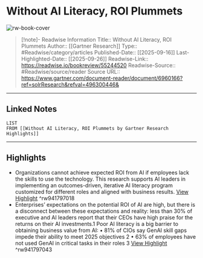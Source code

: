 # Without AI Literacy, ROI Plummets

![rw-book-cover](https://readwise-assets.s3.amazonaws.com/static/images/article1.be68295a7e40.png)
<br>
>[!note]- Readwise Information
>Title:: Without AI Literacy, ROI Plummets
>Author:: [[Gartner Research]]
>Type:: #Readwise/category/articles
>Published-Date:: [[2025-09-16]]
>Last-Highlighted-Date:: [[2025-09-26]]
>Readwise-Link:: https://readwise.io/bookreview/55244520
>Readwise-Source:: #Readwise/source/reader
>Source URL:: https://www.gartner.com/document-reader/document/6960166?ref=solrResearch&refval=496300446&
--- 

## Linked Notes
```dataview
LIST
FROM [[Without AI Literacy, ROI Plummets by Gartner Research Highlights]]
```

---

## Highlights
- Organizations cannot achieve expected ROI from AI if employees lack the skills to use the technology. This research supports AI leaders in implementing an outcomes-driven, iterative AI literacy program customized for different roles and aligned with business results. [View Highlight](https://readwise.io/open/941797018) ^rw941797018
- Enterprises’ expectations on the potential ROI of AI are high, but there is a disconnect between these expectations and reality: less than 30% of executive and AI leaders report that their CEOs have high praise for the returns on their AI investments.1
  Poor AI literacy is a big barrier to obtaining business value from AI:
  • 81% of CIOs say GenAI skill gaps impede their ability to meet 2025 objectives 2
  • 63% of employees have not used GenAI in critical tasks in their roles 3 [View Highlight](https://readwise.io/open/941797043) ^rw941797043
